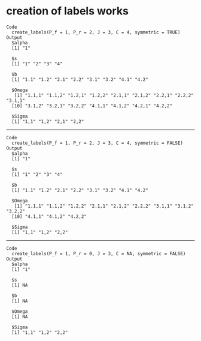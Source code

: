 # creation of labels works

    Code
      create_labels(P_f = 1, P_r = 2, J = 3, C = 4, symmetric = TRUE)
    Output
      $alpha
      [1] "1"
      
      $s
      [1] "1" "2" "3" "4"
      
      $b
      [1] "1.1" "1.2" "2.1" "2.2" "3.1" "3.2" "4.1" "4.2"
      
      $Omega
       [1] "1.1,1" "1.1,2" "1.2,1" "1.2,2" "2.1,1" "2.1,2" "2.2,1" "2.2,2" "3.1,1"
      [10] "3.1,2" "3.2,1" "3.2,2" "4.1,1" "4.1,2" "4.2,1" "4.2,2"
      
      $Sigma
      [1] "1,1" "1,2" "2,1" "2,2"
      

---

    Code
      create_labels(P_f = 1, P_r = 2, J = 3, C = 4, symmetric = FALSE)
    Output
      $alpha
      [1] "1"
      
      $s
      [1] "1" "2" "3" "4"
      
      $b
      [1] "1.1" "1.2" "2.1" "2.2" "3.1" "3.2" "4.1" "4.2"
      
      $Omega
       [1] "1.1,1" "1.1,2" "1.2,2" "2.1,1" "2.1,2" "2.2,2" "3.1,1" "3.1,2" "3.2,2"
      [10] "4.1,1" "4.1,2" "4.2,2"
      
      $Sigma
      [1] "1,1" "1,2" "2,2"
      

---

    Code
      create_labels(P_f = 1, P_r = 0, J = 3, C = NA, symmetric = FALSE)
    Output
      $alpha
      [1] "1"
      
      $s
      [1] NA
      
      $b
      [1] NA
      
      $Omega
      [1] NA
      
      $Sigma
      [1] "1,1" "1,2" "2,2"
      

